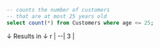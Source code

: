 ```sql
-- counts the number of customers 
-- that are at most 25 years old
select count(*) from Customers where age <= 25;
```
↓ Results in ↓
r |
--|
3 |
